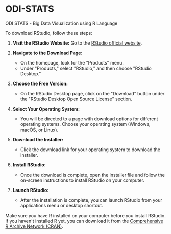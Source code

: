 # ODI-STATS
ODI STATS - Big Data Visualization using R Language

To download RStudio, follow these steps:

1. **Visit the RStudio Website:**
   Go to the [RStudio official website](https://www.rstudio.com/).

2. **Navigate to the Download Page:**
   - On the homepage, look for the "Products" menu.
   - Under "Products," select "RStudio," and then choose "RStudio Desktop."

3. **Choose the Free Version:**
   - On the RStudio Desktop page, click on the "Download" button under the "RStudio Desktop Open Source License" section.

4. **Select Your Operating System:**
   - You will be directed to a page with download options for different operating systems. Choose your operating system (Windows, macOS, or Linux).

5. **Download the Installer:**
   - Click the download link for your operating system to download the installer.

6. **Install RStudio:**
   - Once the download is complete, open the installer file and follow the on-screen instructions to install RStudio on your computer.

7. **Launch RStudio:**
   - After the installation is complete, you can launch RStudio from your applications menu or desktop shortcut.

Make sure you have R installed on your computer before you install RStudio. If you haven't installed R yet, you can download it from the [Comprehensive R Archive Network (CRAN)](https://cran.r-project.org/).
